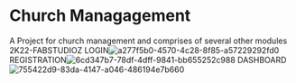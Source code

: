 # Church Managagement
A Project for church management and comprises of several other modules 2K22-FABSTUDIOZ
LOGIN![a277f5b0-4570-4c28-8f85-a57229292fd0](https://user-images.githubusercontent.com/35874154/173895648-461015a6-aa37-40cd-a0f8-5e2cce9dbc99.jpg)
REGISTRATION![6cd347b7-78df-4dff-9841-bb655252c988](https://user-images.githubusercontent.com/35874154/173895691-eabc4382-26ee-441f-b7f3-0e3311540caa.jpg)
DASHBOARD![755422d9-83da-4147-a046-486194e7b660](https://user-images.githubusercontent.com/35874154/173895720-48ef4914-aefd-4af3-b867-32d7560c7a53.jpg)
